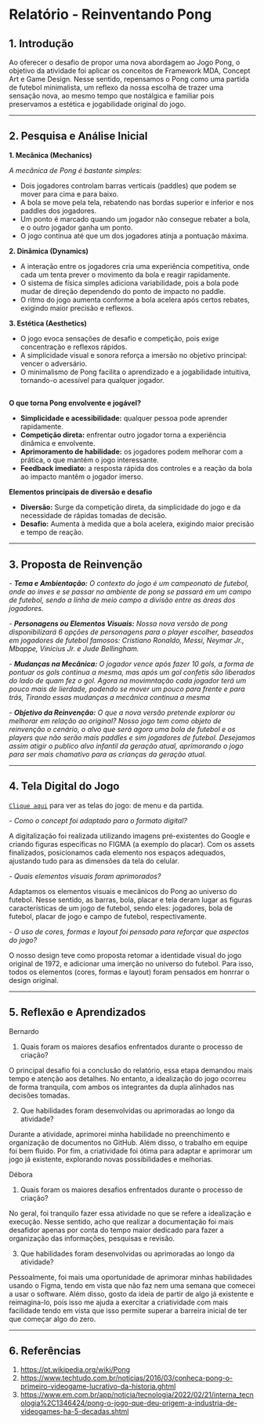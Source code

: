 # Relatório - Reinventando Pong


## 1. Introdução  

Ao oferecer o desafio de propor uma nova abordagem ao Jogo Pong, o objetivo da atividade foi aplicar os conceitos de Framework MDA, Concept Art e Game Design. Nesse sentido, repensamos o Pong como uma partida de futebol minimalista, um reflexo da nossa escolha de trazer uma sensação nova, ao mesmo tempo que nostálgica e familiar pois preservamos a estética e jogabilidade original do jogo.

---

## 2. Pesquisa e Análise Inicial  
**1. Mecânica (Mechanics)**

*A mecânica de Pong é bastante simples:*

- Dois jogadores controlam barras verticais (paddles) que podem se mover para cima e para baixo.
- A bola se move pela tela, rebatendo nas bordas superior e inferior e nos paddles dos jogadores.
- Um ponto é marcado quando um jogador não consegue rebater a bola, e o outro jogador ganha um ponto.
- O jogo continua até que um dos jogadores atinja a pontuação máxima.
  
**2. Dinâmica (Dynamics)**

- A interação entre os jogadores cria uma experiência competitiva, onde cada um tenta prever o movimento da bola e reagir rapidamente.
- O sistema de física simples adiciona variabilidade, pois a bola pode mudar de direção dependendo do ponto de impacto no paddle.
- O ritmo do jogo aumenta conforme a bola acelera após certos rebates, exigindo maior precisão e reflexos.
   
**3. Estética (Aesthetics)**
  
- O jogo evoca sensações de desafio e competição, pois exige concentração e reflexos rápidos.
- A simplicidade visual e sonora reforça a imersão no objetivo principal: vencer o adversário.
- O minimalismo de Pong facilita o aprendizado e a jogabilidade intuitiva, tornando-o acessível para qualquer jogador.

##  

**O que torna Pong envolvente e jogável?**

- **Simplicidade e acessibilidade:** qualquer pessoa pode aprender rapidamente.
- **Competição direta:** enfrentar outro jogador torna a experiência dinâmica e envolvente.
- **Aprimoramento de habilidade:** os jogadores podem melhorar com a prática, o que mantém o jogo interessante.
- **Feedback imediato:** a resposta rápida dos controles e a reação da bola ao impacto mantêm o jogador imerso.

**Elementos principais de diversão e desafio**

- **Diversão:** Surge da competição direta, da simplicidade do jogo e da necessidade de rápidas tomadas de decisão.
- **Desafio:** Aumenta à medida que a bola acelera, exigindo maior precisão e tempo de reação.

---

## 3. Proposta de Reinvenção    

*- **Tema e Ambientação:** O contexto do jogo é um campeonato de futebol, onde ao inves e se passar no ambiente de pong se passará em um campo de futebol, sendo a linha de meio campo a divisão entre as áreas dos jogadores.*

*- **Personagens ou Elementos Visuais:** Nossa nova versão de pong disponibilizará 6 opções de personagens para o player escolher, baseados em jogadores de futebol famosos: Cristiano Ronaldo, Messi, Neymar Jr., Mbappe, Vinicius Jr. e Jude Bellingham.*

*- **Mudanças na Mecânica:** O jogador vence após fazer 10 gols, a forma de pontuar os gols continua a mesma, mas após um gol confetis são liberados do lado de quam fez o gol. Agora na movimntação cada jogador terá um pouco mais de lierdade, podendo se mover um pouco para frente e para trás, Tirando essas mudanças a mecânica continua a mesma*

*- **Objetivo da Reinvenção:** O que a nova versão pretende explorar ou melhorar em relação ao original? Nosso jogo tem como objeto de reinvenção o cenário,  o alvo que será agora uma bola de futebol e os players que não serão mais paddles e sim jogadores de futebol. Desejamos assim atigir o publico alvo infantil da geração atual, aprimorando o jogo para ser mais chamativo para as crianças da geração atual.*

---

## 4. Tela Digital do Jogo  

[`Clique aqui`](https://drive.google.com/drive/folders/12o2MsSV16KzXEVwJZwf4_oUb8IfYchrd?usp=sharing) para ver as telas do jogo: de menu e da partida.

*- Como o concept foi adaptado para o formato digital?* 

A digitalização foi realizada utilizando imagens pré-existentes do Google e criando figuras específicas no FIGMA (a exemplo do placar). Com os assets finalizados, posicionamos cada elemento nos espaços adequados, ajustando tudo para as dimensões da tela do celular.

*- Quais elementos visuais foram aprimorados?* 

Adaptamos os elementos visuais e mecânicos do Pong ao universo do futebol. Nesse sentido, as barras, bola, placar e tela deram lugar as figuras características de um jogo de futebol, sendo eles: jogadores, bola de futebol, placar de jogo e campo de futebol, respectivamente.

*- O uso de cores, formas e layout foi pensado para reforçar que aspectos do jogo?* 

O nosso design teve como proposta retomar a identidade visual do jogo original de 1972, e adicionar uma imerção no universo do futebol. Para isso, todos os elementos (cores, formas e layout) foram pensados em honrrar o design original.

---

## 5. Reflexão e Aprendizados  

Bernardo
1. Quais foram os maiores desafios enfrentados durante o processo de criação?

O principal desafio foi a conclusão do relatório, essa etapa demandou mais tempo e atenção aos detalhes. No entanto, a idealização do jogo ocorreu de forma tranquila, com ambos os integrantes da dupla alinhados nas decisões tomadas. 

2. Que habilidades foram desenvolvidas ou aprimoradas ao longo da atividade?

Durante a atividade, aprimorei minha habilidade no preenchimento e organização de documentos no GitHub. Além disso, o trabalho em equipe foi bem fluido. Por fim, a criatividade foi ótima para adaptar e aprimorar um jogo já existente, explorando novas possibilidades e melhorias.

Débora
1. Quais foram os maiores desafios enfrentados durante o processo de criação?

No geral, foi tranquilo fazer essa atividade no que se refere a idealização e execução. Nesse sentido, acho que realizar a documentação foi mais desafidor apenas por conta do tempo maior dedicado para fazer a organização das informações, pesquisas e revisão. 

3. Que habilidades foram desenvolvidas ou aprimoradas ao longo da atividade?

Pessoalmente, foi mais uma oportunidade de aprimorar minhas habilidades usando o Figma, tendo em vista que não faz nem uma semana que comecei a usar o software. Além disso, gosto da ideia de partir de algo já existente e reimagina-lo, pois isso me ajuda a exercitar a criatividade com mais facilidade tendo em vista que isso permite superar a barreira inicial de ter que começar algo do zero.

---

## 6. Referências 

1. https://pt.wikipedia.org/wiki/Pong
2. https://www.techtudo.com.br/noticias/2016/03/conheca-pong-o-primeiro-videogame-lucrativo-da-historia.ghtml
3. https://www.em.com.br/app/noticia/tecnologia/2022/02/21/interna_tecnologia%2C1346424/pong-o-jogo-que-deu-origem-a-industria-de-videogames-ha-5-decadas.shtml


